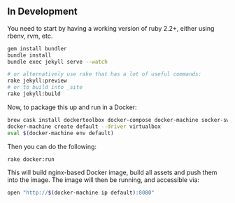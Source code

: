 ## In Development

 You need to start by having a working version of ruby 2.2+, either using rbenv, rvm, etc.

```bash
gem install bundler
bundle install
bundle exec jekyll serve --watch

# or alternatively use rake that has a lot of useful commands:
rake jekyll:preview
# or to build into _site
rake jekyll:build
```

Now, to package this up and run in a Docker:

```bash
brew cask install dockertoolbox docker-compose docker-machine socker-swarm kitematic
docker-machine create default --driver virtualbox
eval $(docker-machine env default)
```

Then you can do the following:

```bash
rake docker:run
```
This will build nginx-based Docker image, build all assets and push them into the image.
The image will then be running, and accessible via:

```bash
open "http://$(docker-machine ip default):8080"
```

